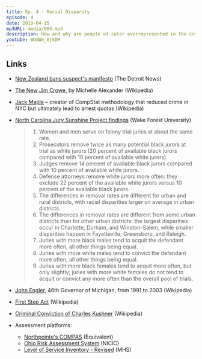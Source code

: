 ```yaml
---
title: Ep. 4 - Racial Disparity
episode: 4
date: 2019-04-15
mp3URL: media/004.mp3
description: How and why are people of color overrepresented in the criminal justice system?
youtube: WOdWe_0jkDM
---
```


## Links

- [New Zealand bans suspect's manifesto](https://www.detroitnews.com/story/news/world/2019/03/24/new-zealand-free-speech-issue-suspect-manifesto-ban/39251025/) (The Detroit News)
- [The New Jim Crowe](https://en.wikipedia.org/wiki/The_New_Jim_Crow), by Michelle Alexander (Wikipedia)
- [Jack Maple](https://en.wikipedia.org/wiki/Jack_Maple) – creator of CompStat methodology that reduced crime in NYC but ultimately lead to arrest quotas (Wikipedia)
- [North Carolina Jury Sunshine Project findings](http://news.law.wfu.edu/2018/07/north-carolina-jury-sunshine-project-findings-now-available-for-journalists-covering-2018-elections/) (Wake Forest University)

  > 1. Women and men serve on felony trial juries at about the same rate.
  > 2. Prosecutors remove twice as many potential black jurors at trial as white jurors (20 percent of available black jurors compared with 10 percent of available white jurors).
  > 3. Judges remove 14 percent of available black jurors compared with 10 percent of available white jurors.
  > 4. Defense attorneys remove white jurors more often: they exclude 22 percent of the available white jurors versus 10 percent of the available black jurors.
  > 5. The differences in removal rates are different for urban and rural districts, with racial disparities larger on average in urban districts.
  > 6. The differences in removal rates are different from some urban districts than for other urban districts: the largest disparities occur in Charlotte, Durham, and Winston-Salem, while smaller disparities happen in Fayetteville, Greensboro, and Raleigh.
  > 7. Juries with more black males tend to acquit the defendant more often, all other things being equal.
  > 8. Juries with more white males tend to convict the defendant more often, all other things being equal.
  > 9. Juries with more black females tend to acquit more often, but only slightly; juries with more white females do not tend to acquit or convict any more often than the overall pool of trials.

- [John Engler](https://en.wikipedia.org/wiki/John_Engler), 46th Governor of Michigan, from 1991 to 2003 (Wikipedia)
- [First Step Act](https://en.wikipedia.org/wiki/First_Step_Act) (Wikipedia)
- [Criminal Conviction of Charles Kushner](https://en.wikipedia.org/wiki/Charles_Kushner#Criminal_conviction) (Wikipedia)
- Assessment platforms:
  - [Northpointe's COMPAS](https://www.equivant.com/compas-classification/) (Equivalent)
  - [Ohio Risk Assessment System](https://nicic.gov/ohio-risk-assessment-system) (NICIC)
  - [Level of Service Inventory - Revised](https://www.mhs.com/MHS-Publicsafety?prodname=lsi-r) (MHS)
